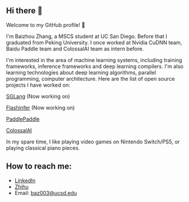 ## Hi there 👋

Welcome to my GitHub profile! 🌟

I'm Baizhou Zhang, a MSCS student at UC San Diego. Before that I graduated from Peking University. I once worked at Nvidia CuDNN team, Baidu Paddle team and ColossalAI team as intern before.

I'm interested in the area of machine learning systems, including training frameworks, inference frameworks and deep learning compilers. I'm also learning technologies about deep learning algorithms, parallel programming, computer architecture. Here are the list of open source projects I have worked on:

[SGLang](https://github.com/sgl-project/sglang) (Now working on)

[Flashinfer](https://github.com/flashinfer-ai/flashinfer) (Now working on)

[PaddlePaddle](https://github.com/PaddlePaddle/Paddle)

[ColossalAI](https://github.com/hpcaitech/ColossalAI)

In my spare time, I like playing video games on Nintendo Switch/PS5, or playing classical piano pieces.

<!--
**Fridge003/Fridge003** is a ✨ _special_ ✨ repository because its `README.md` (this file) appears on your GitHub profile.

Here are some ideas to get you started:

- 🔭 I’m currently working on ...
- 🌱 I’m currently learning ...
- 👯 I’m looking to collaborate on ...
- 🤔 I’m looking for help with ...
- 💬 Ask me about ...
- 📫 How to reach me: ...
- 😄 Pronouns: ...
- ⚡ Fun fact: ...
![Baizhou's GitHub stats](https://github-readme-stats.vercel.app/api?username=baizhouzhang&show_icons=true&theme=cobalt)
-->

<!--
## GitHub Stats
![GitHub followers](https://img.shields.io/github/followers/Fridge003?style=social)

[![Baizhou Zhang's GitHub stats](https://github-readme-stats.vercel.app/api?username=Fridge003)](https://github.com/anuraghazra/github-readme-stats)
-->

## How to reach me:
- [LinkedIn](https://www.linkedin.com/in/baizhou-zhang-7b8488302/)
- [Zhihu](https://www.zhihu.com/people/tangent-34)
- Email: baz003@ucsd.edu


<!--
## Skills

#### Programming Languages
![Languages](https://skillicons.dev/icons?i=c,cpp,js,go,python,java,swift,kotlin)

#### Frontend Technologies
![Frontend Technologies](https://skillicons.dev/icons?i=react,angular,next,html,css,tailwind)

#### Backend Technologies
[![Backend Technologies](https://skillicons.dev/icons?i=aws,azure,django,flask,docker,fastapi&perline=3)](https://skillicons.dev)

#### Database & Tools
![Database & Tools](https://skillicons.dev/icons?i=mysql,mongodb,bitbucket,jira)

#### Other tools & Technologies
![Others](https://skillicons.dev/icons?i=git,github,markdown,netlify,vercel,vscode,figma,,githubactions,gitlab)
-->
